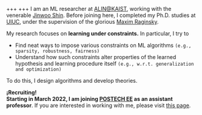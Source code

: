 +++
+++
I am an ML researcher at [ALIN@KAIST](https://alinlab.kaist.ac.kr), working with the venerable [Jinwoo Shin](https://alinlab.kaist.ac.kr/shin.html). Before joining here, I completed my Ph.D. studies at [UIUC](https://illinois.edu), under the supervision of the glorious [Maxim Raginsky](http://maxim.ece.illinois.edu).

My research focuses on **learning under constraints.** In particular, I try to
- Find neat ways to impose various constraints on ML algorithms `(e.g., sparsity, robustness, fairness)`
- Understand how such constraints alter properties of the learned hypothesis and learning procedure itself `(e.g., w.r.t. generalization and optimization)`

To do this, I design algorithms and develop theories.

__¡Recruiting!__  
**Starting in March 2022, I am joining [POSTECH EE](https://ee.postech.ac.kr) as an assistant professor**. If you are interested in working with me, please visit [this page](https://jaeho-lee.github.io/candidates/).
